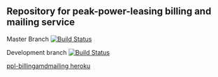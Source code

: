 ## Repository for peak-power-leasing billing and mailing service

Master Branch
[![Build Status](https://travis-ci.org/ob-vss-ss18/ppl-billingandmailing.svg?branch=master)](https://travis-ci.org/ob-vss-ss18/ppl-billingandmailing)

Development branch
[![Build Status](https://travis-ci.org/ob-vss-ss18/ppl-billingandmailing.svg?branch=develop)](https://travis-ci.org/ob-vss-ss18/ppl-billingandmailing)

[ppl-billingamdmailing heroku](https://ppl-billingandmailing.herokuapp.com/)
